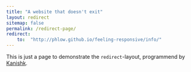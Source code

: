 ```yaml
---
title: "A website that doesn't exit"
layout: redirect
sitemap: false
permalink: /redirect-page/
redirect:
    to:  "http://phlow.github.io/feeling-responsive/info/"
---
```

This is just a page to demonstrate the `redirect`-layout, programmend by [Kanishk](http://codingtips.kanishkkunal.in/about/).

